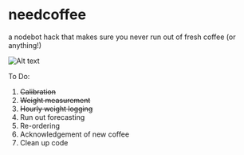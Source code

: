 needcoffee
==========

a nodebot hack that makes sure you never run out of fresh coffee (or anything!)

![Alt text](http://f.cl.ly/items/2E0d2A411w0F3u3g2n2F/726C6BB0-D002-4E92-90A2-A5A49A6B7251.jpg)

To Do:

1. ~~Calibration~~
2. ~~Weight measurement~~
3. ~~Hourly weight logging~~
4. Run out forecasting
5. Re-ordering
6. Acknowledgement of new coffee
7. Clean up code
